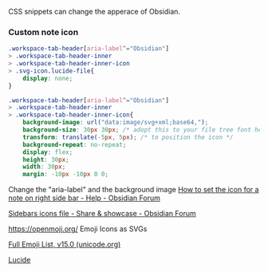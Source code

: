 CSS snippets can change the apperace of Obsidian.  

### Custom note icon

```css
.workspace-tab-header[aria-label^="Obsidian"]
> .workspace-tab-header-inner
> .workspace-tab-header-inner-icon
> .svg-icon.lucide-file{
    display: none;
}

.workspace-tab-header[aria-label^="Obsidian"]
> .workspace-tab-header-inner
> .workspace-tab-header-inner-icon{
    background-image: url("data:image/svg+xml;base64,");
    background-size: 30px 30px; /* adopt this to your file tree font height */
    transform: translate(-5px, 5px); /* to position the icon */
    background-repeat: no-repeat;
    display: flex;
    height: 30px;
    width: 30px;
    margin: -10px -10px 0 0;
```
Change the "aria-label" and the background image
[How to set the icon for a note on right side bar - Help - Obsidian Forum](https://forum.obsidian.md/t/how-to-set-the-icon-for-a-note-on-right-side-bar/18004)


[Sidebars icons file - Share & showcase - Obsidian Forum](https://forum.obsidian.md/t/sidebars-icons-file/46684/2)

https://openmoji.org/
Emoji Icons as SVGs

[Full Emoji List, v15.0 (unicode.org)](https://unicode.org/emoji/charts/full-emoji-list.html)

[Lucide](https://lucide.dev/)

